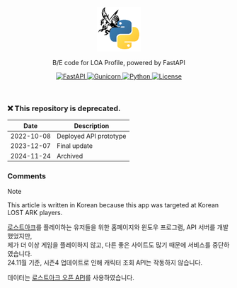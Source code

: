 <p align="center">
  <img src="logo.png" alt="Logo">
  
  <p align="center">
    B/E code for LOA Profile, powered by FastAPI
  </p>

  <p align="center">
    <a href="https://fastapi.tiangolo.com/">
      <img src="https://img.shields.io/badge/FastAPI-009688?logo=fastapi&logoColor=fff&style=flat" alt="FastAPI">
    </a>
    <a href="https://gunicorn.org/">
      <img src="https://img.shields.io/badge/Gunicorn-499848?logo=gunicorn&logoColor=fff&style=flat" alt="Gunicorn">
    </a>
    <a href="https://www.python.org/">
      <img src="https://img.shields.io/badge/Python-3776AB?logo=python&logoColor=fff&style=flat" alt="Python">
    </a>
    <a href="./LICENSE">
      <img src="https://img.shields.io/github/license/BeaverHouse/loa-profile-back" alt="License">
    </a>
  </p>
</p>

<!-- Content -->

<br/>

### ❌ This repository is deprecated.

| Date       | Description            |
| ---------- | ---------------------- |
| 2022-10-08 | Deployed API prototype |
| 2023-12-07 | Final update           |
| 2024-11-24 | Archived               |

### Comments

> [!NOTE]  
> This article is written in Korean because this app was targeted at Korean LOST ARK players.

[로스트아크]를 플레이하는 유저들을 위한 홈페이지와 윈도우 프로그램, API 서버를 개발했었지만,  
제가 더 이상 게임을 플레이하지 않고, 다른 좋은 사이트도 많기 때문에 서비스를 중단하였습니다.  
24.11월 기준, 시즌4 업데이트로 인해 캐릭터 조회 API는 작동하지 않습니다.

데이터는 [로스트아크 오픈 API]를 사용하였습니다.

[로스트아크]: https://lostark.game.onstove.com/Main
[로스트아크 오픈 API]: https://developer-lostark.game.onstove.com/
